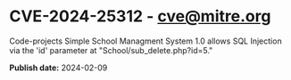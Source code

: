 # CVE-2024-25312 - cve@mitre.org

Code-projects Simple School Managment System 1.0 allows SQL Injection via the 'id' parameter at "School/sub_delete.php?id=5."

**Publish date:** 2024-02-09

